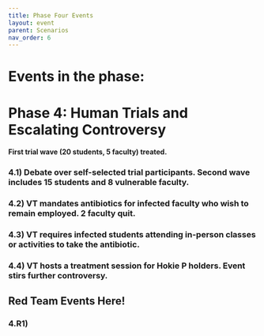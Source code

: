```yaml
---
title: Phase Four Events
layout: event
parent: Scenarios
nav_order: 6
---
```

 
# Events in the phase:  
# Phase 4: Human Trials and Escalating Controversy
#### First trial wave (20 students, 5 faculty) treated. 
### 4.1) Debate over self-selected trial participants. Second wave includes 15 students and 8 vulnerable faculty. 
### 4.2) VT mandates antibiotics for infected faculty who wish to remain employed. 2 faculty quit. 
### 4.3) VT requires infected students attending in-person classes or activities to take the antibiotic. 
### 4.4) VT hosts a treatment session for Hokie P holders. Event stirs further controversy. 

## Red Team Events Here!
### 4.R1) 


